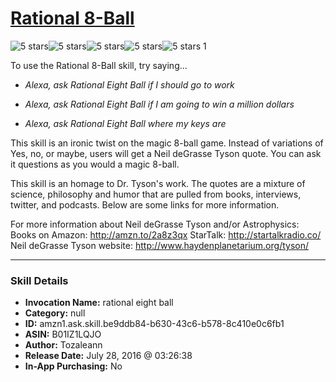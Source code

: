 # [Rational 8-Ball](http://alexa.amazon.com/#skills/amzn1.ask.skill.be9ddb84-b630-43c6-b578-8c410e0c6fb1)
![5 stars](../../images/ic_star_black_18dp_1x.png)![5 stars](../../images/ic_star_black_18dp_1x.png)![5 stars](../../images/ic_star_black_18dp_1x.png)![5 stars](../../images/ic_star_black_18dp_1x.png)![5 stars](../../images/ic_star_black_18dp_1x.png) 1

To use the Rational 8-Ball skill, try saying...

* *Alexa, ask Rational Eight Ball if I should go to work*

* *Alexa, ask Rational Eight Ball if I am going to win a million dollars*

* *Alexa, ask Rational Eight Ball where my keys are*

This skill is an ironic twist on the magic 8-ball game.  Instead of variations of Yes, no, or maybe, users will get a Neil deGrasse Tyson quote.  You can ask it questions as you would a magic 8-ball.

This skill is an homage to Dr. Tyson's work.  The quotes are a mixture of science, philosophy and humor that are pulled from books, interviews, twitter, and podcasts.  Below are some links for more information.

For more information about Neil deGrasse Tyson and/or Astrophysics:
Books on Amazon: http://amzn.to/2a8z3qx
StarTalk: http://startalkradio.co/
Neil deGrasse Tyson website: http://www.haydenplanetarium.org/tyson/

***

### Skill Details

* **Invocation Name:** rational eight ball
* **Category:** null
* **ID:** amzn1.ask.skill.be9ddb84-b630-43c6-b578-8c410e0c6fb1
* **ASIN:** B01IZ1LQJO
* **Author:** Tozaleann
* **Release Date:** July 28, 2016 @ 03:26:38
* **In-App Purchasing:** No
